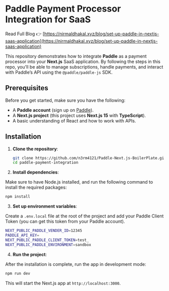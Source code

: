 # Paddle Payment Processor Integration for SaaS

Read Full Blog 👉 [https://nirmaldhakal.xyz/blog/set-up-paddle-in-nextjs-saas-application](https://nirmaldhakal.xyz/blog/set-up-paddle-in-nextjs-saas-application)

This repository demonstrates how to integrate **Paddle** as a payment processor into your **Next.js** SaaS application. By following the steps in this repo, you'll be able to manage subscriptions, handle payments, and interact with Paddle’s API using the `@paddle/paddle-js` SDK.

## Prerequisites

Before you get started, make sure you have the following:

- A **Paddle account** (sign up on [Paddle](https://www.paddle.com/)).
- A **Next.js project** (this project uses **Next.js 15** with **TypeScript**).
- A basic understanding of React and how to work with APIs.

## Installation

1. **Clone the repository**:

   ```bash
   git clone https://github.com/n3rm4121/Paddle-Next.js-BoilerPlate.git  
   cd paddle-payment-integration
   ```

2. **Install dependencies**:

Make sure to have Node.js installed, and run the following command to install the required packages:

```bash
npm install
```

3. **Set up environment variables**:

Create a ``.env.local`` file at the root of the project and add your Paddle Client Token (you can get this token from your Paddle account).

```bash
NEXT_PUBLIC_PADDLE_VENDER_ID=12345
PADDLE_API_KEY=
NEXT_PUBLIC_PADDLE_CLIENT_TOKEN=test_
NEXT_PUBLIC_PADDLE_ENVIRONMENT=sandbox
```

4. **Run the project**:

After the installation is complete, run the app in development mode:

```bash
npm run dev
```


This will start the Next.js app at ```http://localhost:3000```.
